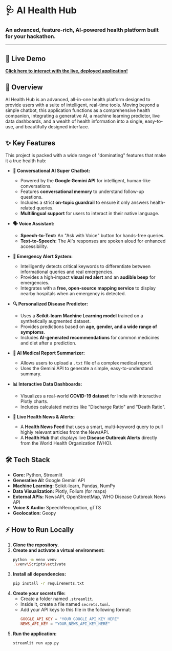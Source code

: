 # 🩺 AI Health Hub

### An advanced, feature-rich, AI-powered health platform built for your hackathon.

---

## 🚀 Live Demo

**[Click here to interact with the live, deployed application!](https://ai-health-app-n5n3krmbtznpvay5safhfj.streamlit.app/)**

## 📖 Overview

AI Health Hub is an advanced, all-in-one health platform designed to provide users with a suite of intelligent, real-time tools. Moving beyond a simple chatbot, this application functions as a comprehensive health companion, integrating a generative AI, a machine learning predictor, live data dashboards, and a wealth of health information into a single, easy-to-use, and beautifully designed interface.

## ✨ Key Features

This project is packed with a wide range of "dominating" features that make it a true health hub:

* **💬 Conversational AI Super Chatbot:**
    * Powered by the **Google Gemini API** for intelligent, human-like conversations.
    * Features **conversational memory** to understand follow-up questions.
    * Includes a strict **on-topic guardrail** to ensure it only answers health-related queries.
    * **Multilingual support** for users to interact in their native language.

* **🗣️ Voice Assistant:**
    * **Speech-to-Text:** An "Ask with Voice" button for hands-free queries.
    * **Text-to-Speech:** The AI's responses are spoken aloud for enhanced accessibility.

* **🚨 Emergency Alert System:**
    * Intelligently detects critical keywords to differentiate between informational queries and real emergencies.
    * Provides a high-impact **visual red alert** and an **audible beep** for emergencies.
    * Integrates with a **free, open-source mapping service** to display nearby hospitals when an emergency is detected.

* **🔍 Personalized Disease Predictor:**
    * Uses a **Scikit-learn Machine Learning model** trained on a synthetically augmented dataset.
    * Provides predictions based on **age, gender, and a wide range of symptoms**.
    * Includes **AI-generated recommendations** for common medicines and diet after a prediction.

* **📄 AI Medical Report Summarizer:**
    * Allows users to upload a `.txt` file of a complex medical report.
    * Uses the Gemini API to generate a simple, easy-to-understand summary.

* **📊 Interactive Data Dashboards:**
    * Visualizes a real-world **COVID-19 dataset** for India with interactive Plotly charts.
    * Includes calculated metrics like "Discharge Ratio" and "Death Ratio".

* **📰 Live Health News & Alerts:**
    * A **Health News Feed** that uses a smart, multi-keyword query to pull highly relevant articles from the NewsAPI.
    * A **Health Hub** that displays live **Disease Outbreak Alerts** directly from the World Health Organization (WHO).

## 🛠️ Tech Stack

* **Core:** Python, Streamlit
* **Generative AI:** Google Gemini API
* **Machine Learning:** Scikit-learn, Pandas, NumPy
* **Data Visualization:** Plotly, Folium (for maps)
* **External APIs:** NewsAPI, OpenStreetMap, WHO Disease Outbreak News API
* **Voice & Audio:** SpeechRecognition, gTTS
* **Geolocation:** Geopy

## ⚡ How to Run Locally

1.  **Clone the repository.**
2.  **Create and activate a virtual environment:**
    ```bash
    python -m venv venv
    .\venv\Scripts\activate
    ```
3.  **Install all dependencies:**
    ```bash
    pip install -r requirements.txt
    ```
4.  **Create your secrets file:**
    * Create a folder named `.streamlit`.
    * Inside it, create a file named `secrets.toml`.
    * Add your API keys to this file in the following format:
        ```toml
        GOOGLE_API_KEY = "YOUR_GOOGLE_API_KEY_HERE"
        NEWS_API_KEY = "YOUR_NEWS_API_KEY_HERE"
        ```
5.  **Run the application:**
    ```bash
    streamlit run app.py
    ```
